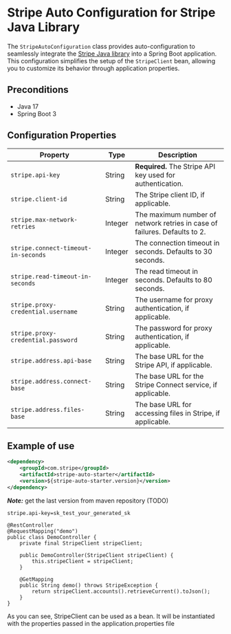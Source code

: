 # Stripe Auto Configuration for Stripe Java Library

The `StripeAutoConfiguration` class provides auto-configuration to seamlessly integrate the [Stripe Java library](https://github.com/stripe/stripe-java) into a Spring Boot application. This configuration simplifies the setup of the `StripeClient` bean, allowing you to customize its behavior through application properties.

## Preconditions
- Java 17
- Spring Boot 3

## Configuration Properties
| Property                           | Type      | Description                                                             |
|------------------------------------|-----------|-------------------------------------------------------------------------|
| `stripe.api-key`                   | String    | **Required.** The Stripe API key used for authentication.               |
| `stripe.client-id`                  | String    | The Stripe client ID, if applicable.                                    |
| `stripe.max-network-retries`        | Integer   | The maximum number of network retries in case of failures. Defaults to 2. |
| `stripe.connect-timeout-in-seconds` | Integer   | The connection timeout in seconds. Defaults to 30 seconds.              |
| `stripe.read-timeout-in-seconds`    | Integer   | The read timeout in seconds. Defaults to 80 seconds.                    |
| `stripe.proxy-credential.username`  | String    | The username for proxy authentication, if applicable.                   |
| `stripe.proxy-credential.password`  | String    | The password for proxy authentication, if applicable.                   |
| `stripe.address.api-base`           | String    | The base URL for the Stripe API, if applicable.                         |
| `stripe.address.connect-base`       | String    | The base URL for the Stripe Connect service, if applicable.             |
| `stripe.address.files-base`         | String    | The base URL for accessing files in Stripe, if applicable.              |

## Example of use
```pom.xml
<dependency>
    <groupId>com.stripe</groupId>
    <artifactId>stripe-auto-starter</artifactId>
    <version>${stripe-auto-starter.version}</version>
</dependency>
```
***Note:*** get the last version from maven repository (TODO)

```application.properties
stripe.api-key=sk_test_your_generated_sk
```

```some class
@RestController
@RequestMapping("demo")
public class DemoController {
    private final StripeClient stripeClient;

    public DemoController(StripeClient stripeClient) {
        this.stripeClient = stripeClient;
    }

    @GetMapping
    public String demo() throws StripeException {
        return stripeClient.accounts().retrieveCurrent().toJson();
    }
}
```

As you can see, StripeClient can be used as a bean. It will be instantiated with the properties passed in the application.properties file